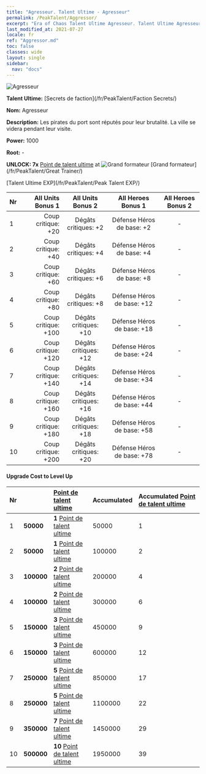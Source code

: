 ```yaml
---
title: "Agresseur. Talent Ultime - Agresseur"
permalink: /PeakTalent/Aggressor/
excerpt: "Era of Chaos Talent Ultime Agresseur. Talent Ultime Agresseur. Agresseur"
last_modified_at: 2021-07-27
locale: fr
ref: "Aggressor.md"
toc: false
classes: wide
layout: single
sidebar:
  nav: "docs"
---
```


  ![Agresseur](/images/pt/talent_3004.png)

  **Talent Ultime:** [Secrets de faction](/fr/PeakTalent/Faction Secrets/)

  **Nom:** Agresseur

  **Description:** Les pirates du port sont réputés pour leur brutalité. La ville se videra pendant leur visite.

  **Power:** 1000

  **Root:** -

  **UNLOCK: 7x** [Point de talent ultime](/ItemsFR/con_934/) at ![Grand formateur](/images/pt/talent_3001.png) [Grand formateur](/fr/PeakTalent/Great Trainer/)

  [Talent Ultime EXP](/fr/PeakTalent/Peak Talent EXP/)

  | Nr | All Units Bonus 1 | All Units Bonus 2 | All Heroes Bonus 1 | All Heroes Bonus 2 |
  |:---|--------------:|:-------------:|:-------------:|:-------------:|
  | 1 | Coup critique: +20 | Dégâts critiques: +2 | Défense Héros de base: +2 | - |
  | 2 | Coup critique: +40 | Dégâts critiques: +4 | Défense Héros de base: +4 | - |
  | 3 | Coup critique: +60 | Dégâts critiques: +6 | Défense Héros de base: +8 | - |
  | 4 | Coup critique: +80 | Dégâts critiques: +8 | Défense Héros de base: +12 | - |
  | 5 | Coup critique: +100 | Dégâts critiques: +10 | Défense Héros de base: +18 | - |
  | 6 | Coup critique: +120 | Dégâts critiques: +12 | Défense Héros de base: +24 | - |
  | 7 | Coup critique: +140 | Dégâts critiques: +14 | Défense Héros de base: +34 | - |
  | 8 | Coup critique: +160 | Dégâts critiques: +16 | Défense Héros de base: +44 | - |
  | 9 | Coup critique: +180 | Dégâts critiques: +18 | Défense Héros de base: +58 | - |
  | 10 | Coup critique: +200 | Dégâts critiques: +20 | Défense Héros de base: +78 | - |


#### Upgrade Cost to Level Up

  | Nr | <i class="fas fa-coins"/> | [Point de talent ultime](/ItemsFR/con_934/) | Accumulated <i class="fas fa-coins"/> | Accumulated [Point de talent ultime](/ItemsFR/con_934/) |
  |:---|:--------------|:-------------|:-------------|:-------------|
  | 1 | **50000** | **1** [Point de talent ultime](/ItemsFR/con_934/) | 50000 | 1 |
  | 2 | **50000** | **1** [Point de talent ultime](/ItemsFR/con_934/) | 100000 | 2 |
  | 3 | **100000** | **2** [Point de talent ultime](/ItemsFR/con_934/) | 200000 | 4 |
  | 4 | **100000** | **2** [Point de talent ultime](/ItemsFR/con_934/) | 300000 | 6 |
  | 5 | **150000** | **3** [Point de talent ultime](/ItemsFR/con_934/) | 450000 | 9 |
  | 6 | **150000** | **3** [Point de talent ultime](/ItemsFR/con_934/) | 600000 | 12 |
  | 7 | **250000** | **5** [Point de talent ultime](/ItemsFR/con_934/) | 850000 | 17 |
  | 8 | **250000** | **5** [Point de talent ultime](/ItemsFR/con_934/) | 1100000 | 22 |
  | 9 | **350000** | **7** [Point de talent ultime](/ItemsFR/con_934/) | 1450000 | 29 |
  | 10 | **500000** | **10** [Point de talent ultime](/ItemsFR/con_934/) | 1950000 | 39 |
